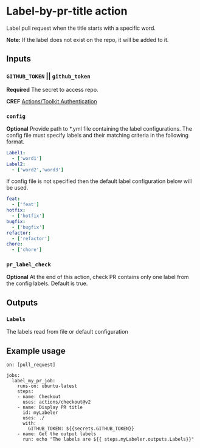 # Label-by-pr-title action
Label pull request when the title starts with a specific word.

**Note:** If the label does not exist on the repo, it will be added to it.

## Inputs

### `GITHUB_TOKEN` || `github_token`

**Required** The secret to access repo.

**CREF** [Actions/Toolkit Authentication](https://www.npmjs.com/package/actions-toolkit#toolsgithub)
### `config`

**Optional** Provide path to *.yml file containing the label configurations. The config file must specify labels and their matching criteria in the following format.

```yaml
Label1:
  - ['word1']
Label2:
  - ['word2','word3']
```

If config file is not specified then the default label configuration below will be used. 

```yaml
feat:
  - ['feat']
hotfix:
  - ['hotfix']
bugfix:
  - ['bugfix']
refactor:
  - ['refactor']
chore:
  - ['chore']
```

### `pr_label_check`

**Optional** At the end of this action, check PR contains only one label from the config labels. Default is true.

## Outputs

### `Labels`

The labels read from file or default configuration

## Example usage

```
on: [pull_request]

jobs:
  label_my_pr_job:
    runs-on: ubuntu-latest
    steps:
    - name: Checkout
      uses: actions/checkout@v2
    - name: Display PR title
      id: myLabeler
      uses: ./
      with:
        GITHUB_TOKEN: ${{secrets.GITHUB_TOKEN}}
    - name: Get the output labels
      run: echo "The labels are ${{ steps.myLabeler.outputs.Labels}}"
```

